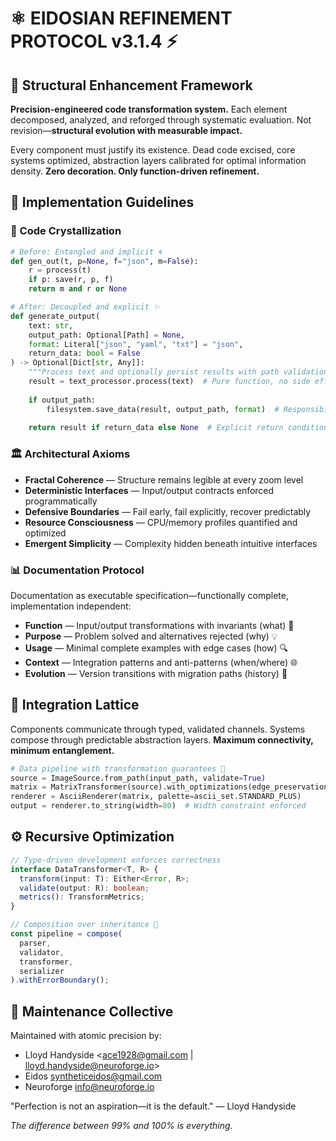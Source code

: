 # ⚛️ EIDOSIAN REFINEMENT PROTOCOL v3.1.4 ⚡

## 🧬 Structural Enhancement Framework

**Precision-engineered code transformation system.** Each element decomposed, analyzed, and reforged through systematic evaluation. Not revision—**structural evolution with measurable impact.**

Every component must justify its existence. Dead code excised, core systems optimized, abstraction layers calibrated for optimal information density. **Zero decoration. Only function-driven refinement.**

## 🔮 Implementation Guidelines

### 🧪 Code Crystallization

```python
# Before: Entangled and implicit 🌀
def gen_out(t, p=None, f="json", m=False):
    r = process(t)
    if p: save(r, p, f)
    return m and r or None

# After: Decoupled and explicit ✨
def generate_output(
    text: str,
    output_path: Optional[Path] = None,
    format: Literal["json", "yaml", "txt"] = "json",
    return_data: bool = False
) -> Optional[Dict[str, Any]]:
    """Process text and optionally persist results with path validation."""
    result = text_processor.process(text)  # Pure function, no side effects
    
    if output_path:
        filesystem.save_data(result, output_path, format)  # Responsibility delegated
        
    return result if return_data else None  # Explicit return condition
```

### 🏛️ Architectural Axioms

- **Fractal Coherence** — Structure remains legible at every zoom level
- **Deterministic Interfaces** — Input/output contracts enforced programmatically
- **Defensive Boundaries** — Fail early, fail explicitly, recover predictably
- **Resource Consciousness** — CPU/memory profiles quantified and optimized
- **Emergent Simplicity** — Complexity hidden beneath intuitive interfaces

### 📊 Documentation Protocol

Documentation as executable specification—functionally complete, implementation independent:

- **Function** — Input/output transformations with invariants (what) 🎯
- **Purpose** — Problem solved and alternatives rejected (why) 💡
- **Usage** — Minimal complete examples with edge cases (how) 🔍
- **Context** — Integration patterns and anti-patterns (when/where) 🌐
- **Evolution** — Version transitions with migration paths (history) 🔄

## 🔀 Integration Lattice

Components communicate through typed, validated channels. Systems compose through predictable abstraction layers. **Maximum connectivity, minimum entanglement.**

```python
# Data pipeline with transformation guarantees 🔁
source = ImageSource.from_path(input_path, validate=True)
matrix = MatrixTransformer(source).with_optimizations(edge_preservation=True)
renderer = AsciiRenderer(matrix, palette=ascii_set.STANDARD_PLUS)
output = renderer.to_string(width=80)  # Width constraint enforced
```

## ⚙️ Recursive Optimization

```typescript
// Type-driven development enforces correctness
interface DataTransformer<T, R> {
  transform(input: T): Either<Error, R>;
  validate(output: R): boolean;
  metrics(): TransformMetrics;
}

// Composition over inheritance 🧩
const pipeline = compose(
  parser,
  validator,
  transformer,
  serializer
).withErrorBoundary();
```

## 🧠 Maintenance Collective

Maintained with atomic precision by:

- Lloyd Handyside <<ace1928@gmail.com> | <lloyd.handyside@neuroforge.io>>
- Eidos <syntheticeidos@gmail.com>
- Neuroforge <info@neuroforge.io>

"Perfection is not an aspiration—it is the default." — Lloyd Handyside

_The difference between 99% and 100% is everything._
